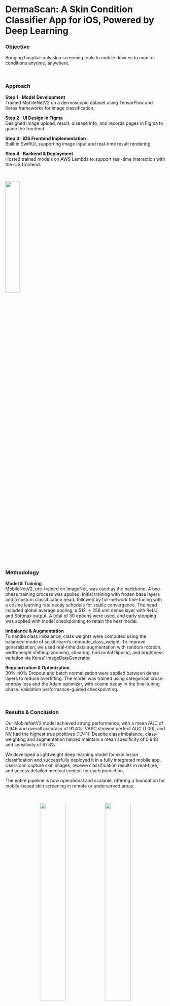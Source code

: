 # DermaScan: A Skin Condition Classifier App for iOS, Powered by Deep Learning

### Objective

Bringing hospital-only skin screening tools to mobile devices to monitor conditions anytime, anywhere.

&nbsp;

### Approach

**Step 1 · Model Development**  
Trained MobileNetV2 on a dermoscopic dataset using TensorFlow and Keras frameworks for image classification.

**Step 2 · UI Design in Figma**  
Designed image upload, result, disease info, and records pages in Figma to guide the frontend.

**Step 3 · iOS Frontend Implementation**  
Built in SwiftUI, supporting image input and real-time result rendering.

**Step 4 · Backend & Deployment**  
Hosted trained models on AWS Lambda to support real-time interaction with the iOS frontend.

&nbsp;

<p align="left">
  <img src="https://github.com/user-attachments/assets/17763ba5-217f-46d0-a110-e858b6109c2f" width="30%" />
</p>

&nbsp;

### Methodology

**Model & Training**  
MobileNetV2, pre-trained on ImageNet, was used as the backbone. A two-phase training process was applied: initial training with frozen base layers and a custom classification head, followed by full-network fine-tuning with a cosine learning rate decay schedule for stable convergence. The head included global average pooling, a 512 → 256 unit dense layer with ReLU, and Softmax output. A total of 30 epochs were used, and early stopping was applied with model checkpointing to retain the best model.

**Imbalance & Augmentation**  
To handle class imbalance, class weights were computed using the balanced mode of scikit-learn’s compute_class_weight. To improve generalization, we used real-time data augmentation with random rotation, width/height shifting, zooming, shearing, horizontal flipping, and brightness variation via Keras’ ImageDataGenerator.

**Regularization & Optimization**  
30%-40% Dropout and batch normalization were applied between dense layers to reduce overfitting. The model was trained using categorical cross-entropy loss and the Adam optimizer, with cosine decay in the fine-tuning phase. Validation performance-guided checkpointing.

&nbsp;

### Results & Conclusion

Our MobileNetV2 model achieved strong performance, with a mean AUC of 0.946 and overall accuracy of 91.4%. VASC showed perfect AUC (1.00), and NV had the highest true positives (1,741). Despite class imbalance, class-weighting and augmentation helped maintain a mean specificity of 0.948 and sensitivity of 67.8%.

We developed a lightweight deep learning model for skin lesion classification and successfully deployed it in a fully integrated mobile app. Users can capture skin images, receive classification results in real-time, and access detailed medical context for each prediction.

The entire pipeline is now operational and scalable, offering a foundation for mobile-based skin screening in remote or underserved areas.

&nbsp;

<p align="center">
  <img src="https://github.com/user-attachments/assets/e8f0feea-cb03-4345-92a6-a555cafcbe4d" width="40%" />
  <img src="https://github.com/user-attachments/assets/4e371eef-6ced-4c23-947b-2ba85b0082a7" width="40%" />
</p>

<p align="center">
  <img src="https://github.com/user-attachments/assets/05c234ce-e07a-4bc1-ab27-559f68914c2a" width="90%" />
</p>

<p align="center">
  <img src="https://github.com/user-attachments/assets/1d6928a2-ee81-4434-8558-195cfa3d3bee" width="70%" />
</p>

&nbsp;

### Supported Conditions & Dataset Information

This app supports multi-class classification of the following eight types of skin tumors:

- **AK**: Actinic Keratoses
- **BCC**: Basal Cell Carcinoma
- **BKL**: Benign Keratosis-like Lesions
- **DF**: Dermatofibroma
- **MEL**: Melanoma
- **NV**: Melanocytic Nevi
- **SCC**: Squamous Cell Carcinoma
- **VASC**: Vascular Lesions

The training data for our model comes from the **International Skin Imaging Collaboration (ISIC)** archive, including both the 2018 and 2019 official datasets. These datasets were carefully curated to include a broad distribution of dermoscopic images and are essential benchmarks in dermatology AI research.

#### Dataset Access

- [ISIC 2018 Data](https://challenge.isic-archive.com/data/#2018)
- [ISIC 2019 Data](https://challenge.isic-archive.com/data/#2019)

&nbsp;

### Citation

We gratefully acknowledge the generous release of the ISIC datasets under the CC-BY-NC license, and cite the datasets and corresponding publications as follows:

**HAM10000 Dataset**: (c) by ViDIR Group, Department of Dermatology, Medical University of Vienna; https://doi.org/10.1038/sdata.2018.161

**MSK Dataset**: (c) Anonymous; https://arxiv.org/abs/1710.05006; https://arxiv.org/abs/1902.03368

**BCN_20000 Dataset**: (c) Department of Dermatology, Hospital Clínic de Barcelona

The corresponding publications are:

1. Tschandl P., Rosendahl C. & Kittler H. The HAM10000 dataset, a large collection of multi-source dermatoscopic images of common pigmented skin lesions. _Sci. Data_ 5, 180161 (2018). https://doi.org/10.1038/sdata.2018.161

2. Noel C. F. Codella et al. "Skin Lesion Analysis Toward Melanoma Detection: A Challenge at the 2017 International Symposium on Biomedical Imaging (ISBI), Hosted by the International Skin Imaging Collaboration (ISIC)", arXiv:1710.05006, arXiv:1902.03368.

3. Hernández-Pérez C. et al. "BCN20000: Dermoscopic lesions in the wild." _Scientific Data_. 2024 Jun 17;11(1):641.
